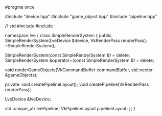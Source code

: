 #pragma once

#include "device.hpp"
#include "game_object.hpp"
#include "pipeline.hpp"

// std
#include <memory>
#include <vector>

namespace lve {
class SimpleRenderSystem {
 public:
  SimpleRenderSystem(LveDevice &device, VkRenderPass renderPass);
  ~SimpleRenderSystem();

  SimpleRenderSystem(const SimpleRenderSystem &) = delete;
  SimpleRenderSystem &operator=(const SimpleRenderSystem &) = delete;

  void renderGameObjects(VkCommandBuffer commandBuffer, std::vector<LveGameObject> &gameObjects);

 private:
  void createPipelineLayout();
  void createPipeline(VkRenderPass renderPass);

  LveDevice &lveDevice;

  std::unique_ptr<LvePipeline> lvePipeline;
  VkPipelineLayout pipelineLayout;
};
}